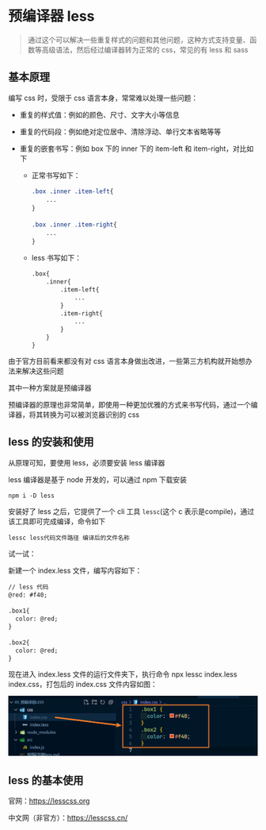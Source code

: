 # 预编译器 less

> 通过这个可以解决一些重复样式的问题和其他问题，这种方式支持变量、函数等高级语法，然后经过编译器转为正常的 css，常见的有 less 和 sass

## 基本原理

编写 css 时，受限于 css 语言本身，常常难以处理一些问题：

- 重复的样式值：例如的颜色、尺寸、文字大小等信息

- 重复的代码段：例如绝对定位居中、清除浮动、单行文本省略等等

- 重复的嵌套书写：例如 box 下的 inner 下的 item-left 和 item-right，对比如下

  - 正常书写如下：

    ~~~css
    .box .inner .item-left{
        ...
    }
    
    .box .inner .item-right{
        ...
    }
    ~~~

  - less 书写如下：

    ~~~less
    .box{
        .inner{
            .item-left{
                ...
            }
            .item-right{
                ...
            }
        }
    }
    ~~~

由于官方目前看来都没有对 css 语言本身做出改进，一些第三方机构就开始想办法来解决这些问题

其中一种方案就是预编译器

预编译器的原理也非常简单，即使用一种更加优雅的方式来书写代码，通过一个编译器，将其转换为可以被浏览器识别的 css

## less 的安装和使用

从原理可知，要使用 less，必须要安装 less 编译器

less 编译器是基于 node 开发的，可以通过 npm 下载安装

~~~
npm i -D less
~~~

安装好了 less 之后，它提供了一个 cli 工具 `lessc`(这个 c 表示是compile)，通过该工具即可完成编译，命令如下

~~~
lessc less代码文件路径 编译后的文件名称
~~~

试一试：

新建一个 index.less 文件，编写内容如下：

~~~less
// less 代码
@red: #f40;

.box1{
  color: @red;
}

.box2{
  color: @red;
}
~~~

现在进入  index.less 文件的运行文件夹下，执行命令 npx lessc  index.less index.css，打包后的 index.css 文件内容如图：

![image-20240108235641296](./预编译器less.assets/image-20240108235641296.png)

## less 的基本使用

官网：https://lesscss.org

中文网（非官方）：https://lesscss.cn/
